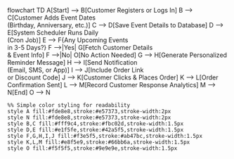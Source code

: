 flowchart TD
    A[Start] --> B[Customer Registers or Logs In]
    B --> C[Customer Adds Event Dates<br>(Birthday, Anniversary, etc.)]
    C --> D[Save Event Details to Database]
    D --> E[System Scheduler Runs Daily<br>(Cron Job)]
    E --> F{Any Upcoming Events<br>in 3-5 Days?}
    F -->|Yes| G[Fetch Customer Details<br>& Event Info]
    F -->|No| O[No Action Needed]
    G --> H[Generate Personalized<br>Reminder Message]
    H --> I[Send Notification<br>(Email, SMS, or App)]
    I --> J[Include Order Link<br>or Discount Code]
    J --> K[Customer Clicks & Places Order]
    K --> L[Order Confirmation Sent]
    L --> M[Record Customer Response Analytics]
    M --> N[End]
    O --> N

    %% Simple color styling for readability
    style A fill:#fde8e8,stroke:#e57373,stroke-width:2px
    style N fill:#fde8e8,stroke:#e57373,stroke-width:2px
    style B,C fill:#fff9c4,stroke:#fbc02d,stroke-width:1.5px
    style D,E fill:#e1f5fe,stroke:#42a5f5,stroke-width:1.5px
    style F,G,H,I,J fill:#f3e5f5,stroke:#ab47bc,stroke-width:1.5px
    style K,L,M fill:#e8f5e9,stroke:#66bb6a,stroke-width:1.5px
    style O fill:#f5f5f5,stroke:#9e9e9e,stroke-width:1.5px
